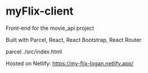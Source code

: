 # myFlix-client
Front-end for the movie_api project

Built with  Parcel, React, React Bootstrap, React Router

parcel ./src/index.html

Hosted on Netlify:
https://my-flix-logan.netlify.app/
